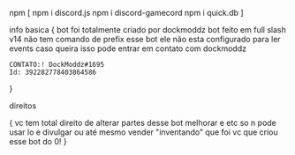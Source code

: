 npm
[
    npm i discord.js
    npm i discord-gamecord
    npm i quick.db
]

info basica
{
    bot foi totalmente criado por dockmoddz bot feito em full slash v14 não tem comando de prefix 
    esse bot ele não esta configurado para ler events caso queira isso pode entrar em contato com dockmoddz 

    CONTATO:! DockModdz#1695
    Id: 392282778403864586
}

direitos

{
    vc tem total direito de alterar partes desse bot melhorar e etc so n pode usar lo e divulgar ou até mesmo vender "inventando" que foi vc que criou esse bot do 0!
}
